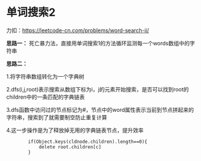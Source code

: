 # 单词搜索2

力扣：https://leetcode-cn.com/problems/word-search-ii/

**思路一：**
死亡暴力法，直接用单词搜索1的方法循环监测每一个words数组中的字符串


**思路二：**

1.将字符串数组转化为一个字典树

2.dfs(i,j,root)表示搜索从数组下标为i，j的元素开始搜索，是否可以找到root的children中的一条匹配的字典链表

3.dfs函数中访问过的节点标记为#，节点中的word属性表示当前到节点拼起来的字符串，搜索到了就需要制空防止重复计算

4.这一步操作是为了释放掉无用的字典链表节点，提升效率
```
        if(Object.keys(cldnode.children).length==0){
            delete root.children[c]
        }
```
